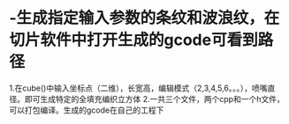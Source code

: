 ﻿# -生成指定输入参数的条纹和波浪纹，在切片软件中打开生成的gcode可看到路径

1.在cube()中输入坐标点（二维），长宽高，编辑模式（2,3,4,5,6。。。），喷嘴直径。即可生成特定的全填充编织立方体
2.一共三个文件，两个cpp和一个h文件，可以打包编译。生成的gcode在自己的工程下